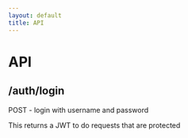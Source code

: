 ```yaml
---
layout: default
title: API 
---
```


# API

## /auth/login

POST - login with username and password

This returns a JWT to do requests that are protected
